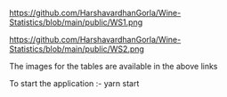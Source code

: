 https://github.com/HarshavardhanGorla/Wine-Statistics/blob/main/public/WS1.png

https://github.com/HarshavardhanGorla/Wine-Statistics/blob/main/public/WS2.png

The images for the tables are available in the above links


To start the application :-  yarn start

